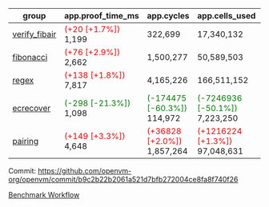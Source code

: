 | group | app.proof_time_ms | app.cycles | app.cells_used | leaf.proof_time_ms | leaf.cycles | leaf.cells_used |
| -- | -- | -- | -- | -- | -- | -- |
| [verify_fibair](https://github.com/openvm-org/openvm/blob/benchmark-results/benchmarks-pr/1706/verify_fibair-b9c2b22b2061a521d7bfb272004ce8fa8f740f26.md) |<span style='color: red'>(+20 [+1.7%])</span> 1,199 |  322,699 |  17,340,132 |- | - | - |
| [fibonacci](https://github.com/openvm-org/openvm/blob/benchmark-results/benchmarks-pr/1706/fibonacci-b9c2b22b2061a521d7bfb272004ce8fa8f740f26.md) |<span style='color: red'>(+76 [+2.9%])</span> 2,662 |  1,500,277 |  50,589,503 |- | - | - |
| [regex](https://github.com/openvm-org/openvm/blob/benchmark-results/benchmarks-pr/1706/regex-b9c2b22b2061a521d7bfb272004ce8fa8f740f26.md) |<span style='color: red'>(+138 [+1.8%])</span> 7,817 |  4,165,226 |  166,511,152 |- | - | - |
| [ecrecover](https://github.com/openvm-org/openvm/blob/benchmark-results/benchmarks-pr/1706/ecrecover-b9c2b22b2061a521d7bfb272004ce8fa8f740f26.md) |<span style='color: green'>(-298 [-21.3%])</span> 1,098 | <span style='color: green'>(-174475 [-60.3%])</span> 114,972 | <span style='color: green'>(-7246936 [-50.1%])</span> 7,223,250 |- | - | - |
| [pairing](https://github.com/openvm-org/openvm/blob/benchmark-results/benchmarks-pr/1706/pairing-b9c2b22b2061a521d7bfb272004ce8fa8f740f26.md) |<span style='color: red'>(+149 [+3.3%])</span> 4,648 | <span style='color: red'>(+36828 [+2.0%])</span> 1,857,264 | <span style='color: red'>(+1216224 [+1.3%])</span> 97,048,631 |- | - | - |


Commit: https://github.com/openvm-org/openvm/commit/b9c2b22b2061a521d7bfb272004ce8fa8f740f26

[Benchmark Workflow](https://github.com/openvm-org/openvm/actions/runs/15429714114)
